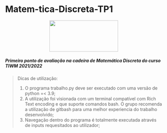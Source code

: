 # Matem-tica-Discreta-TP1
<p align="center">
  <img height="100px" width="220px" src="https://user-images.githubusercontent.com/44876887/139504247-5152a032-fe2b-4755-8c68-a49bd464f2a4.png">
</p>
<h5><b>Primeiro ponto de avaliação na cadeira de Matemática Discreta do curso TIWM 2021/2022</b></h5>

>Dicas de utilização:
>1. O programa trabalho.py deve ser executado com uma versão de python =< 3.9;
>2. A utilização foi visionada com um terminal compatível com Rich Text encoding e que suporte comandos bash. O grupo recomenda a utilização de gitbash para uma melhor experiencia do trabalho desenvolvido;
>3. Navegação dentro do programa é totalmente executada através de inputs requesitados ao utilizador;

